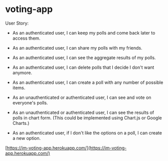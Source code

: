 # voting-app

User Story: 

- As an authenticated user, I can keep my polls and come back later to access them.

- As an authenticated user, I can share my polls with my friends.

- As an authenticated user, I can see the aggregate results of my polls.

- As an authenticated user, I can delete polls that I decide I don't want anymore.

- As an authenticated user, I can create a poll with any number of possible items.

- As an unauthenticated or authenticated user, I can see and vote on everyone's polls.

- As an unauthenticated or authenticated user, I can see the results of polls in chart form. (This could be implemented using Chart.js or Google Charts.)

- As an authenticated user, if I don't like the options on a poll, I can create a new option.

[https://im-voting-app.herokuapp.com/](https://im-voting-app.herokuapp.com/)
